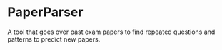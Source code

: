# PaperParser
A tool that goes over past exam papers to find repeated questions and patterns to predict new papers.
